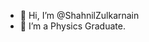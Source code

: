 - 👋 Hi, I’m @ShahnilZulkarnain
- 👀 I’m a Physics Graduate.

<!---
ShahnilZulkarnain/ShahnilZulkarnain is a ✨ special ✨ repository because its `README.md` (this file) appears on your GitHub profile.
You can click the Preview link to take a look at your changes.
--->
